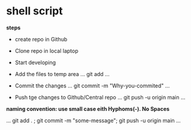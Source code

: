 # shell script

**steps**
* create repo in Github
* Clone repo in local laptop
* Start developing
* Add the files to temp area
...
git add <file-name>
...

* Commit the changes
...
git commit -m "Why-you-commited"
...

* Push tge changes to Github/Central repo
...
git push -u origin main
...


**naming convention: use small case eith Hyphoms(-). No Spaces**

...
git add . ; git commit -m "some-message"; git push -u origin main
...
